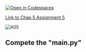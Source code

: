 [![Open in Codespaces](https://classroom.github.com/assets/launch-codespace-2972f46106e565e64193e422d61a12cf1da4916b45550586e14ef0a7c637dd04.svg)](https://classroom.github.com/open-in-codespaces?assignment_repo_id=15362364)

[Link to Chap 5 Assignment 5](https://docs.google.com/presentation/d/1r3h2R9JwK9HK_U2Ia-zncL0BSjHV6Giu6ugNJ6yZpgc/edit#slide=id.g12411e7f99b_0_60)

![A05](https://nimbus-screenshots.s3.amazonaws.com/s/b6fd89acbd6650e361d5d3a6da7b5411.png)


## Compete the "main.py"


